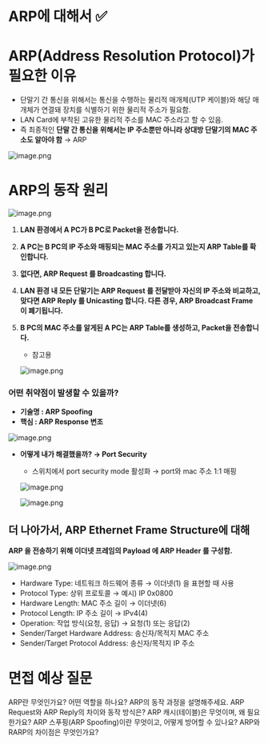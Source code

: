 # ARP에 대해서 ✅

# ARP(Address Resolution Protocol)가 필요한 이유

- 단말기 간 통신을 위해서는 통신을 수행하는 물리적 매개체(UTP 케이블)와 해당 매개체가 연결돼 장치를 식별하기 위한 물리적 주소가 필요함.
- LAN Card에 부착된 고유한 물리적 주소를 MAC 주소라고 할 수 있음.
- 즉 최종적인 **단말 간 통신을 위해서는 IP 주소뿐만 아니라 상대방 단말기의 MAC 주소도 알아야 함**
→ ARP

![image.png](ARP%E1%84%8B%E1%85%A6%20%E1%84%83%E1%85%A2%E1%84%92%E1%85%A2%E1%84%89%E1%85%A5%20%E2%9C%85%2020318fdf38ed80159672c1d190643d44/image.png)

# ARP의 동작 원리

![image.png](ARP%E1%84%8B%E1%85%A6%20%E1%84%83%E1%85%A2%E1%84%92%E1%85%A2%E1%84%89%E1%85%A5%20%E2%9C%85%2020318fdf38ed80159672c1d190643d44/image%201.png)

1. **LAN 환경에서 A PC가 B PC로 Packet을 전송합니다.**
2. **A PC는 B PC의 IP 주소와 매핑되는 MAC 주소를 가지고 있는지 ARP Table를 확인합니다.**
3. **없다면, ARP Request 를 Broadcasting 합니다.**
4. **LAN 환경 내 모든 단말기는 ARP Request 를 전달받아 자신의 IP 주소와 비교하고, 맞다면 ARP Reply 를 Unicasting 합니다.
다른 경우, ARP Broadcast Frame 이 폐기됩니다.**
5. **B PC의 MAC 주소를 알게된 A PC는 ARP Table를 생성하고, Packet을 전송합니다.**
    - 참고용
    
    ![image.png](ARP%E1%84%8B%E1%85%A6%20%E1%84%83%E1%85%A2%E1%84%92%E1%85%A2%E1%84%89%E1%85%A5%20%E2%9C%85%2020318fdf38ed80159672c1d190643d44/image%202.png)
    

### 어떤 취약점이 발생할 수 있을까?

- **기술명 : ARP Spoofing**
- **핵심 : ARP Response 변조**

![image.png](ARP%E1%84%8B%E1%85%A6%20%E1%84%83%E1%85%A2%E1%84%92%E1%85%A2%E1%84%89%E1%85%A5%20%E2%9C%85%2020318fdf38ed80159672c1d190643d44/image%203.png)

- **어떻게 내가 해결했을까? → Port Security**
    - 스위치에서 port security mode 활성화 → port와 mac 주소 1:1 매핑
    
    ![image.png](ARP%E1%84%8B%E1%85%A6%20%E1%84%83%E1%85%A2%E1%84%92%E1%85%A2%E1%84%89%E1%85%A5%20%E2%9C%85%2020318fdf38ed80159672c1d190643d44/image%204.png)
    
    ![image.png](ARP%E1%84%8B%E1%85%A6%20%E1%84%83%E1%85%A2%E1%84%92%E1%85%A2%E1%84%89%E1%85%A5%20%E2%9C%85%2020318fdf38ed80159672c1d190643d44/image%205.png)
    

## 더 나아가서, ARP Ethernet Frame Structure에 대해

**ARP 을 전송하기 위해 이더넷 프레임의 Payload 에 ARP Header 를 구성함.**

![image.png](ARP%E1%84%8B%E1%85%A6%20%E1%84%83%E1%85%A2%E1%84%92%E1%85%A2%E1%84%89%E1%85%A5%20%E2%9C%85%2020318fdf38ed80159672c1d190643d44/image%206.png)

- Hardware Type: 네트워크 하드웨어 종류 → 이더넷(1) 을 표현할 때 사용
- Protocol Type: 상위 프로토콜 → 예시) IP 0x0800
- Hardware Length: MAC 주소 길이 → 이더넷(6)
- Protocol Length: IP 주소 길이 → IPv4(4)
- Operation: 작업 방식(요청, 응답) → 요청(1) 또는 응답(2)
- Sender/Target Hardware Address: 송신자/목적지 MAC 주소
- Sender/Target Protocol Address: 송신자/목적지 IP 주소

# 면접 예상 질문

ARP란 무엇인가요? 어떤 역할을 하나요?
ARP의 동작 과정을 설명해주세요.
ARP Request와 ARP Reply의 차이와 동작 방식은?
ARP 캐시(테이블)은 무엇이며, 왜 필요한가요?
ARP 스푸핑(ARP Spoofing)이란 무엇이고, 어떻게 방어할 수 있나요?
ARP와 RARP의 차이점은 무엇인가요?
